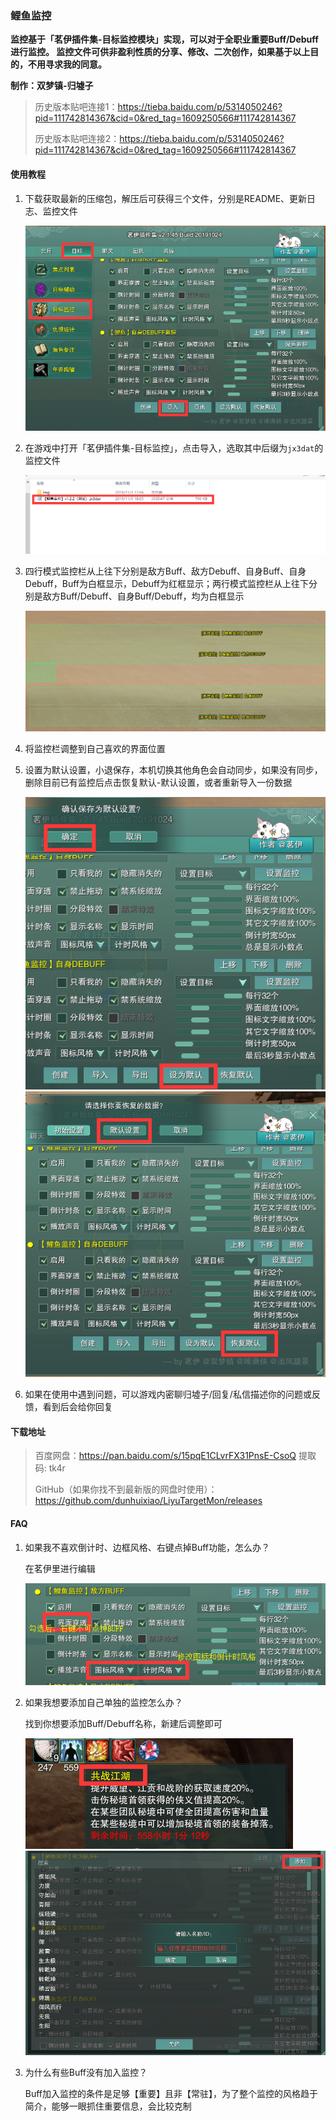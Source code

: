 ### 鲤鱼监控
**监控基于「茗伊插件集-目标监控模块」实现，可以对于全职业重要Buff/Debuff进行监控。
监控文件可供非盈利性质的分享、修改、二次创作，如果基于以上目的，不用寻求我的同意。**

**制作：双梦镇-归墟子**

>历史版本贴吧连接1：https://tieba.baidu.com/p/5314050246?pid=111742814367&cid=0&red_tag=1609250566#111742814367
>
>历史版本贴吧连接2：https://tieba.baidu.com/p/5314050246?pid=111742814367&cid=0&red_tag=1609250566#111742814367

#### 使用教程
1. 下载获取最新的压缩包，解压后可获得三个文件，分别是README、更新日志、监控文件

    ![](./img/1.png)

2. 在游戏中打开「茗伊插件集-目标监控」，点击导入，选取其中后缀为`jx3dat`的监控文件

    ![](./img/2.png)

3. 四行模式监控栏从上往下分别是敌方Buff、敌方Debuff、自身Buff、自身Debuff，Buff为白框显示，Debuff为红框显示；两行模式监控栏从上往下分别是敌方Buff/Debuff、自身Buff/Debuff，均为白框显示

    ![](./img/3.png)

4. 将监控栏调整到自己喜欢的界面位置

5. 设置为默认设置，小退保存，本机切换其他角色会自动同步，如果没有同步，删除目前已有监控后点击恢复默认-默认设置，或者重新导入一份数据

    ![](./img/4.png)
    ![](./img/5.png)

6. 如果在使用中遇到问题，可以游戏内密聊归墟子/回复/私信描述你的问题或反馈，看到后会给你回复

#### 下载地址

> 百度网盘：https://pan.baidu.com/s/15pqE1CLvrFX31PnsE-CsoQ 提取码: tk4r 
> 
> GitHub（如果你找不到最新版的网盘时使用）：https://github.com/dunhuixiao/LiyuTargetMon/releases


#### FAQ
1. 如果我不喜欢倒计时、边框风格、右键点掉Buff功能，怎么办？
    
    在茗伊里进行编辑

    ![](./img/6.png)

2. 如果我想要添加自己单独的监控怎么办？

    找到你想要添加Buff/Debuff名称，新建后调整即可

    ![](./img/8.png)
    ![](./img/7.png)

3. 为什么有些Buff没有加入监控？

    Buff加入监控的条件是足够【重要】且非【常驻】，为了整个监控的风格趋于简介，能够一眼抓住重要信息，会比较克制